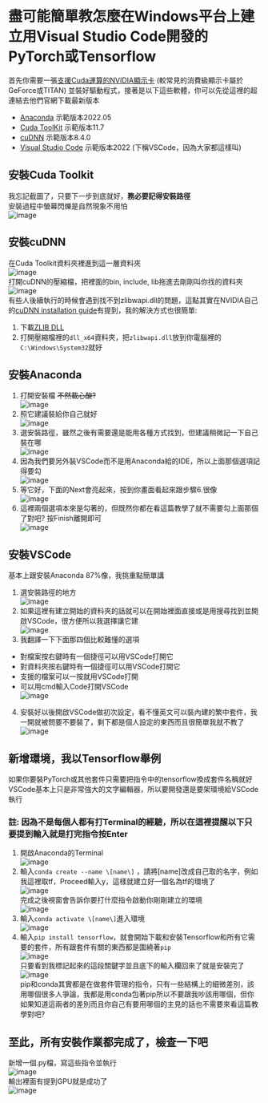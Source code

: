 # 盡可能簡單教怎麼在Windows平台上建立用Visual Studio Code開發的PyTorch或Tensorflow
首先你需要一張[支援Cuda運算的NVIDIA顯示卡](https://developer.nvidia.com/cuda-gpus) (較常見的消費級顯示卡屬於GeForce或TITAN) 並裝好驅動程式，接著是以下這些軟體，你可以先從這裡的超連結去他們官網下載最新版本

- [Anaconda](https://www.anaconda.com/products/distribution)  示範版本2022.05
- [Cuda ToolKit](https://developer.nvidia.com/cuda-downloads) 示範版本11.7
- [cuDNN](https://developer.nvidia.com/rdp/cudnn-download) 示範版本8.4.0
- [Visual Studio Code](https://code.visualstudio.com/) 示範版本2022 (下稱VSCode，因為大家都這樣叫)<br>

## 安裝Cuda Toolkit
我忘記截圖了，只要下一步到底就好，__務必要記得安裝路徑__<br>
安裝過程中螢幕閃爍是自然現象不用怕<br>
![image](./img/ctk.png)<br>
## 安裝cuDNN
在Cuda Toolkit資料夾裡進到這一層資料夾<br>
![image](./img/cd0.png)<br>
打開cuDNN的壓縮檔，把裡面的bin, include, lib拖進去剛剛叫你找的資料夾<br>
![image](./img/cd1.png)<br>
有些人後續執行的時候會遇到找不到zlibwapi.dll的問題，這點其實在NVIDIA自己的[cuDNN installation guide](https://docs.nvidia.com/deeplearning/cudnn/install-guide/index.html#installwindows)有提到，我的解決方式也很簡單: <br>
1. 下載[ZLIB DLL](http://www.winimage.com/zLibDll/zlib123dllx64.zip) <br>
2. 打開壓縮檔裡的`dll_x64`資料夾，把`zlibwapi.dll`放到你電腦裡的`C:\Windows\System32`就好
## 安裝Anaconda
1. 打開安裝檔 <del>不然載心酸?</del><br>
![image](./img/a0.png)<br>
2. 照它建議裝給你自己就好<br>
![image](./img/a1.png)<br>
3. 選安裝路徑，雖然之後有需要還是能用各種方式找到，但建議稍微記一下自己裝在哪<br>
![image](./img/a2.png)<br>
4. 因為我們要另外裝VSCode而不是用Anaconda給的IDE，所以上面那個選項記得要勾<br>
![image](./img/a3.png)<br>
5. 等它好，下面的Next會亮起來，按到你畫面看起來跟步驟6.很像<br>
![image](./img/a4.png)<br>
6. 這裡兩個選項本來是勾著的，但既然你都在看這篇教學了就不需要勾上面那個了對吧? 按Finish離開即可<br>
![image](./img/a5.png)<br>
## 安裝VSCode
基本上跟安裝Anaconda 87%像，我挑重點簡單講 <br>
1. 選安裝路徑的地方<br>
![image](./img/vs0.png)<br>
2. 如果這裡有建立開始的資料夾的話就可以在開始裡面直接或是用搜尋找到並開啟VSCode，很方便所以我選擇讓它建<br>
![image](./img/vs1.png)<br>
3. 我翻譯一下下面那四個比較難懂的選項
- 對檔案按右鍵時有一個捷徑可以用VSCode打開它
- 對資料夾按右鍵時有一個捷徑可以用VSCode打開它
- 支援的檔案可以一按就用VSCode打開
- 可以用cmd輸入Code打開VSCode<br>
![image](./img/vs2.png)<br>
4. 安裝好以後開啟VSCode做初次設定，看不懂英文可以裝內建的繁中套件，我一開就被問要不要裝了，剩下都是個人設定的東西而且很簡單我就不教了<br>
![image](./img/vs3.png)<br>
## 新增環境，我以Tensorflow舉例
如果你要裝PyTorch或其他套件只需要把指令中的tensorflow換成套件名稱就好<br>
VSCode基本上只是非常強大的文字編輯器，所以要開發還是要架環境給VSCode執行 <br>
### **__註: 因為不是每個人都有打Terminal的經驗，所以在這裡提醒以下只要提到輸入就是打完指令按Enter__**
1. 開啟Anaconda的Terminal<br>
![image](./img/t0.png)<br>
2. 輸入`conda create --name \[name\]` ，請將\[name\]改成自己取的名字，例如我這裡取tf，Proceed輸入y，這樣就建立好一個名為tf的環境了<br>
![image](./img/t1.png)<br>
完成之後視窗會告訴你要打什麼指令啟動你剛剛建立的環境<br>
![image](./img/t2.png)<br>
3. 輸入`conda activate \[name\]`進入環境<br>
![image](./img/t3.png)<br>
4. 輸入`pip install tensorflow`，就會開始下載和安裝Tensorflow和所有它需要的套件，所有跟套件有關的東西都是圍繞著`pip`<br>
![image](./img/t4.png)<br>
只要看到我標記起來的這段關鍵字並且底下的輸入欄回來了就是安裝完了<br>
![image](./img/t5.png)<br>
pip和conda其實都是在做套件管理的指令，只有一些結構上的細微差別，該用哪個很多人爭論，我都是用conda包著pip所以不要跟我吵該用哪個，但你如果知道這兩者的差別而且你自己有要用哪個的主見的話也不需要來看這篇教學對吧? <br>
## 至此，所有安裝作業都完成了，檢查一下吧
新增一個.py檔，寫這些指令並執行<br>
![image](./img/testgpu0.png)<br>
輸出裡面有提到GPU就是成功了<br>
![image](./img/testgpu1.png)
